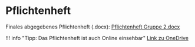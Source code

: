 # Pflichtenheft 

Finales abgegebenes Pflichtenheft (.docx): [Pflichtenheft Gruppe 2.docx](https://github.com/gz-bad-erzland-p2/Dokumentation/files/10373142/Pflichtenheft.Gruppe.final.docx) 

!!! info "Tipp: Das Pflichtenheft ist auch Online einsehbar"
        [Link zu OneDrive](https://1drv.ms/w/s!Av91Eg2cE4ZlymC71kORO3r3krjq?e=q6Rsld)
